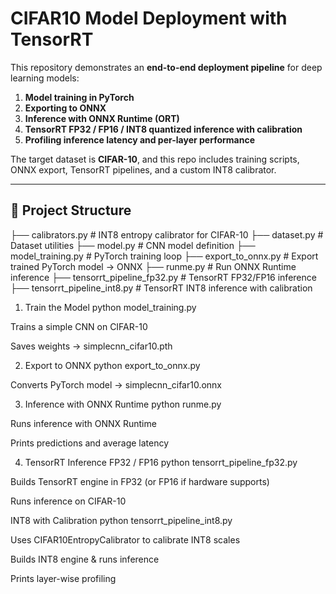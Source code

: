 # CIFAR10 Model Deployment with TensorRT  

This repository demonstrates an **end-to-end deployment pipeline** for deep learning models:  

1. **Model training in PyTorch**  
2. **Exporting to ONNX**  
3. **Inference with ONNX Runtime (ORT)**  
4. **TensorRT FP32 / FP16 / INT8 quantized inference with calibration**  
5. **Profiling inference latency and per-layer performance**  

The target dataset is **CIFAR-10**, and this repo includes training scripts, ONNX export, TensorRT pipelines, and a custom INT8 calibrator.  

---

## 📂 Project Structure  
├── calibrators.py # INT8 entropy calibrator for CIFAR-10
├── dataset.py # Dataset utilities
├── model.py # CNN model definition
├── model_training.py # PyTorch training loop
├── export_to_onnx.py # Export trained PyTorch model → ONNX
├── runme.py # Run ONNX Runtime inference
├── tensorrt_pipeline_fp32.py # TensorRT FP32/FP16 inference
├── tensorrt_pipeline_int8.py # TensorRT INT8 inference with calibration

1. Train the Model
python model_training.py


Trains a simple CNN on CIFAR-10

Saves weights → simplecnn_cifar10.pth

2. Export to ONNX
python export_to_onnx.py


Converts PyTorch model → simplecnn_cifar10.onnx

3. Inference with ONNX Runtime
python runme.py


Runs inference with ONNX Runtime

Prints predictions and average latency

4. TensorRT Inference
FP32 / FP16
python tensorrt_pipeline_fp32.py


Builds TensorRT engine in FP32 (or FP16 if hardware supports)

Runs inference on CIFAR-10

INT8 with Calibration
python tensorrt_pipeline_int8.py


Uses CIFAR10EntropyCalibrator to calibrate INT8 scales

Builds INT8 engine & runs inference

Prints layer-wise profiling
